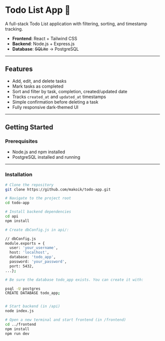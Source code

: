 # Todo List App 📝

A full-stack Todo List application with filtering, sorting, and timestamp tracking.

- **Frontend**: React + Tailwind CSS
- **Backend**: Node.js + Express.js
- **Database**: ~~SQLite~~ → PostgreSQL

---

## Features

- Add, edit, and delete tasks
- Mark tasks as completed
- Sort and filter by task, completion, created/updated date
- Tracks `created_at` and `updated_at` timestamps
- Simple confirmation before deleting a task
- Fully responsive dark-themed UI

---

## Getting Started

### Prerequisites

- Node.js and npm installed
- PostgreSQL installed and running

---

### Installation

```bash
# Clone the repository
git clone https://github.com/makoik/todo-app.git

# Navigate to the project root
cd todo-app

# Install backend dependencies
cd api
npm install

# Create dbConfig.js in api/:

// dbConfig.js
module.exports = {
  user: 'your_username',
  host: 'localhost',
  database: 'todo_app',
  password: 'your_password',
  port: 5432,
...};

# Be sure the database todo_app exists. You can create it with:

psql -U postgres
CREATE DATABASE todo_app;


# Start backend (in /api)
node index.js

# Open a new terminal and start frontend (in /frontend)
cd ../frontend
npm install
npm run dev
